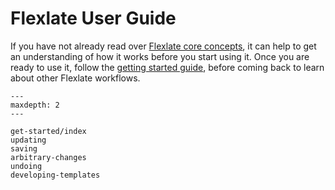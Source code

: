 # Flexlate User Guide

If you have not already read over [Flexlate core concepts](../core-concepts.md),
it can help to get an understanding of how it works before you start using it.
Once you are ready to use it, follow the 
[getting started guide](get-started/index.md), before coming back to learn 
about other Flexlate workflows.

```{toctree}
---
maxdepth: 2
---

get-started/index
updating
saving
arbitrary-changes
undoing
developing-templates
```